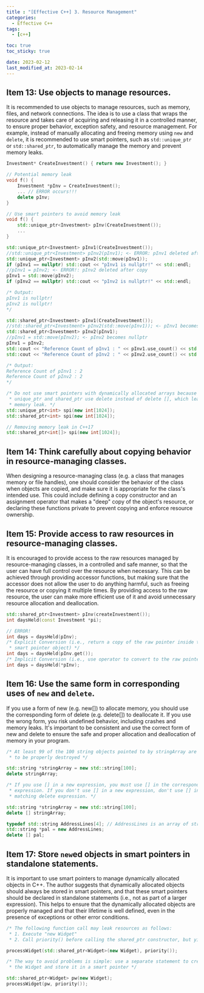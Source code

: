 ```yaml
---
title : "[Effective C++] 3. Resource Management"
categories:
  - Effective C++
tags:
  - [c++]

toc: true
toc_sticky: true

date: 2023-02-12
last_modified_at: 2023-02-14
---
```


## Item 13: Use objects to manage resources.

It is recommended to use objects to manage resources, such as memory, files, and network connections. The idea is to use a class that wraps the resource and takes care of acquiring and releasing it in a controlled manner, to ensure proper behavior, exception safety, and resource management. For example, instead of manually allocating and freeing memory using `new` and `delete`, it is recommended to use smart pointers, such as `std::unique_ptr` or `std::shared_ptr`, to automatically manage the memory and prevent memory leaks.

```c++
Investment* CreateInvestment() { return new Investment(); }

// Potential memory leak
void f() {
    Investment *pInv = CreateInvestment();
    ... // ERROR occurs!!!
    delete pInv;
}

// Use smart pointers to avoid memory leak
void f() {
    std::unique_ptr<Investment> pInv(CreateInvestment());
    ...
}
```

```c++
std::unique_ptr<Investment> pInv1(CreateInvestment());
//std::unique_ptr<Investment> pInv2(pInv1); <- ERROR: pInv1 deleted after copy
std::unique_ptr<Investment> pInv2(std::move(pInv1));
if (pInv1 == nullptr) std::cout << "pInv1 is nullptr!" << std::endl;
//pInv1 = pInv2; <- ERROR!: pInv2 deleted after copy
pInv1 = std::move(pInv2);
if (pInv2 == nullptr) std::cout << "pInv2 is nullptr!" << std::endl;

/* Output:
pInv1 is nullptr!
pInv2 is nullptr!
*/
```

```c++
std::shared_ptr<Investment> pInv1(CreateInvestment());
//std::shared_ptr<Investment> pInv2(std::move(pInv1)); <- pInv1 becomes nullptr
std::shared_ptr<Investment> pInv2(pInv1);
//pInv1 = std::move(pInv2); <- pInv2 becomes nullptr
pInv1 = pInv2;
std::cout << "Reference Count of pInv1 : " << pInv1.use_count() << std::endl;
std::cout << "Reference Count of pInv2 : " << pInv2.use_count() << std::endl;

/* Output:
Reference Count of pInv1 : 2
Reference Count of pInv2 : 2
*/
```

```c++
/* Do not use smart pointers with dynamically allocated arrays because both
 * unique_ptr and shared_ptr use delete instead of delete [], which leads to
 * memory leak. */
std::unique_ptr<int> spi(new int[1024]);
std::shared_ptr<int> spi(new int[1024]);

// Removing memory leak in C++17
std::shared_ptr<int[]> spi(new int[1024]);
```

## Item 14: Think carefully about copying behavior in resource-managing classes.

When designing a resource-managing class (e.g. a class that manages memory or file handles), one should consider the behavior of the class when objects are copied, and make sure it is appropriate for the class's intended use. This could include defining a copy constructor and an assignment operator that makes a "deep" copy of the object's resource, or declaring these functions private to prevent copying and enforce resource ownership.

## Item 15: Provide access to raw resources in resource-managing classes.

It is encouraged to provide access to the raw resources managed by resource-managing classes, in a controlled and safe manner, so that the user can have full control over the resource when necessary. This can be achieved through providing accessor functions, but making sure that the accessor does not allow the user to do anything harmful, such as freeing the resource or copying it multiple times. By providing access to the raw resource, the user can make more efficient use of it and avoid unnecessary resource allocation and deallocation.

```c++
std::shared_ptr<Investment> pInv(createInvestment());
int daysHeld(const Investment *pi);

// ERROR!
int days = daysHeld(pInv);
/* Explicit Conversion (i.e., return a copy of the raw pointer inside the 
 * smart pointer object) */
int days = daysHeld(pInv.get());
/* Implicit Conversion (i.e., use operator to convert to the raw pointer) */
int days = daysHeld(*pInv);
```

## Item 16: Use the same form in corresponding uses of `new` and `delete`.

If you use a form of new (e.g. new[]) to allocate memory, you should use the corresponding form of delete (e.g. delete[]) to deallocate it. If you use the wrong form, you risk undefined behavior, including crashes and memory leaks. It's important to be consistent and use the correct form of new and delete to ensure the safe and proper allocation and deallocation of memory in your program.

```c++
/* At least 99 of the 100 string objects pointed to by stringArray are unlikely
 * to be properly destroyed */

std::string *stringArray = new std::string[100];
delete stringArray;

/* If you use [] in a new expression, you must use [] in the corresponding delete 
 * expression. If you don't use [] in a new expression, don't use [] in the 
 * matching delete expression. */

std::string *stringArray = new std::string[100];
delete [] stringArray;

typedef std::string AddressLines[4]; // AddressLines is an array of string
std::string *pal = new AddressLines;
delete [] pal;
```

## Item 17: Store `new`ed objects in smart pointers in standalone statements.

It is important to use smart pointers to manage dynamically allocated objects in C++. The author suggests that dynamically allocated objects should always be stored in smart pointers, and that these smart pointers should be declared in standalone statements (i.e., not as part of a larger expression). This helps to ensure that the dynamically allocated objects are properly managed and that their lifetime is well defined, even in the presence of exceptions or other error conditions.

```c++
/* The following function call may leak resources as follows:
 * 1. Execute "new Widget"
 * 2. Call priority() before calling the shared_ptr constructor, but yields exception */

processWidget(std::shared_ptr<Widget>(new Widget), priority());

/* The way to avoid problems is simple: use a separate statement to create
 * the Widget and store it in a smart pointer */

std::shared_ptr<Widget> pw(new Widget);
processWidget(pw, priority());
```